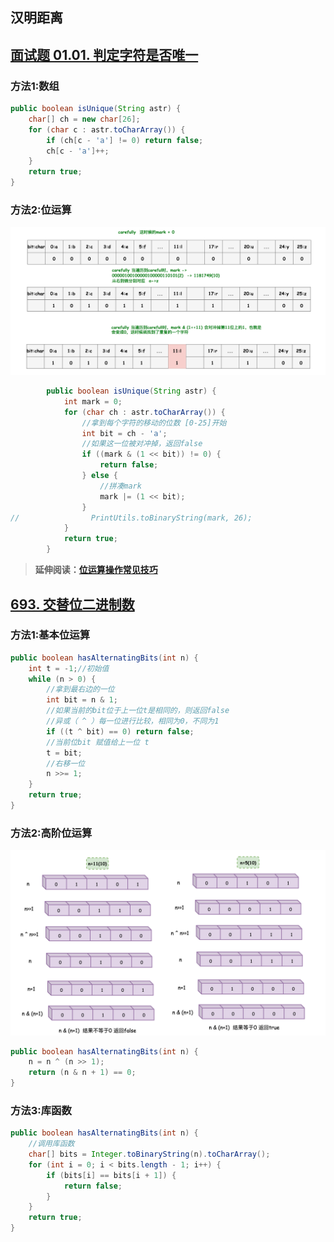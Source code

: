 

> 

## 汉明距离







## [面试题 01.01. 判定字符是否唯一](https://leetcode-cn.com/problems/is-unique-lcci/)

### 方法1:数组

```java
public boolean isUnique(String astr) {
    char[] ch = new char[26];
    for (char c : astr.toCharArray()) {
        if (ch[c - 'a'] != 0) return false;
        ch[c - 'a']++;
    }
    return true;
}
```

### 方法2:位运算

![](/imgs/leetcode/classify/image-20220322194544584.png)

```java
        public boolean isUnique(String astr) {
            int mark = 0;
            for (char ch : astr.toCharArray()) {
                //拿到每个字符的移动的位数 [0-25]开始
                int bit = ch - 'a';
                //如果这一位被对冲掉，返回false
                if ((mark & (1 << bit)) != 0) {
                    return false;
                } else {
                    //拼凑mark
                    mark |= (1 << bit);
                }
//                PrintUtils.toBinaryString(mark, 26);
            }
            return true;
        }
```

> **延伸阅读：[位运算操作常见技巧](https://blog.csdn.net/wat1r/article/details/114298873)**





## [693. 交替位二进制数](https://leetcode-cn.com/problems/binary-number-with-alternating-bits/)

### 方法1:基本位运算

```java
public boolean hasAlternatingBits(int n) {
    int t = -1;//初始值
    while (n > 0) {
        //拿到最右边的一位
        int bit = n & 1;
        //如果当前的bit位于上一位t是相同的，则返回false
        //异或（ ^ ）每一位进行比较，相同为0，不同为1
        if ((t ^ bit) == 0) return false;
        //当前位bit 赋值给上一位 t
        t = bit;
        //右移一位
        n >>= 1;
    }
    return true;
}
```

### 方法2:高阶位运算

![](/imgs/leetcode/classify/image-20220328092831779.png)

```java
public boolean hasAlternatingBits(int n) {
    n = n ^ (n >> 1);
    return (n & n + 1) == 0;
}
```

### 方法3:库函数

```java
public boolean hasAlternatingBits(int n) {
  	//调用库函数
    char[] bits = Integer.toBinaryString(n).toCharArray();
    for (int i = 0; i < bits.length - 1; i++) {
        if (bits[i] == bits[i + 1]) {
            return false;
        }
    }
    return true;
}
```
